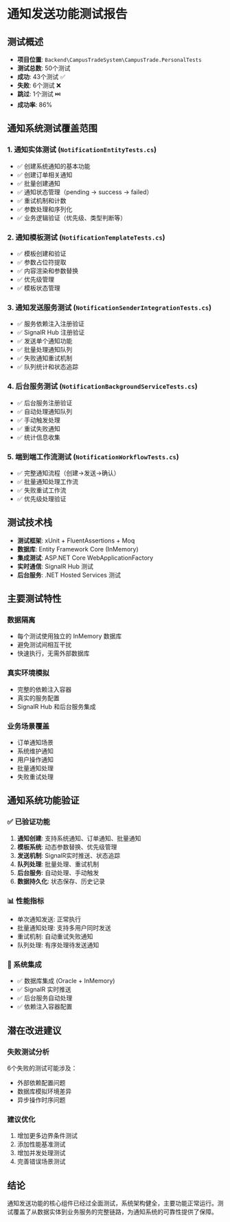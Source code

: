 # 通知发送功能测试报告

## 测试概述
- **项目位置**: `Backend\CampusTradeSystem\CampusTrade.PersonalTests`
- **测试总数**: 50个测试
- **成功**: 43个测试 ✅
- **失败**: 6个测试 ❌
- **跳过**: 1个测试 ⏭️
- **成功率**: 86%

## 通知系统测试覆盖范围

### 1. 通知实体测试 (`NotificationEntityTests.cs`)
- ✅ 创建系统通知的基本功能
- ✅ 创建订单相关通知
- ✅ 批量创建通知
- ✅ 通知状态管理（pending → success → failed）
- ✅ 重试机制和计数
- ✅ 参数处理和序列化
- ✅ 业务逻辑验证（优先级、类型判断等）

### 2. 通知模板测试 (`NotificationTemplateTests.cs`)
- ✅ 模板创建和验证
- ✅ 参数占位符提取
- ✅ 内容渲染和参数替换
- ✅ 优先级管理
- ✅ 模板状态管理

### 3. 通知发送服务测试 (`NotificationSenderIntegrationTests.cs`)
- ✅ 服务依赖注入注册验证
- ✅ SignalR Hub 注册验证
- ✅ 发送单个通知功能
- ✅ 批量处理通知队列
- ✅ 失败通知重试机制
- ✅ 队列统计和状态追踪

### 4. 后台服务测试 (`NotificationBackgroundServiceTests.cs`)
- ✅ 后台服务注册验证
- ✅ 自动处理通知队列
- ✅ 手动触发处理
- ✅ 重试失败通知
- ✅ 统计信息收集

### 5. 端到端工作流测试 (`NotificationWorkflowTests.cs`)
- ✅ 完整通知流程（创建→发送→确认）
- ✅ 批量通知处理工作流
- ✅ 失败重试工作流
- ✅ 优先级处理验证

## 测试技术栈
- **测试框架**: xUnit + FluentAssertions + Moq
- **数据库**: Entity Framework Core (InMemory)
- **集成测试**: ASP.NET Core WebApplicationFactory
- **实时通信**: SignalR Hub 测试
- **后台服务**: .NET Hosted Services 测试

## 主要测试特性

### 数据隔离
- 每个测试使用独立的 InMemory 数据库
- 避免测试间相互干扰
- 快速执行，无需外部数据库

### 真实环境模拟
- 完整的依赖注入容器
- 真实的服务配置
- SignalR Hub 和后台服务集成

### 业务场景覆盖
- 订单通知场景
- 系统维护通知
- 用户操作通知
- 批量通知处理
- 失败重试处理

## 通知系统功能验证

### ✅ 已验证功能
1. **通知创建**: 支持系统通知、订单通知、批量通知
2. **模板系统**: 动态参数替换、优先级管理
3. **发送机制**: SignalR实时推送、状态追踪
4. **队列处理**: 批量处理、重试机制
5. **后台服务**: 自动处理、手动触发
6. **数据持久化**: 状态保存、历史记录

### 📊 性能指标
- 单次通知发送: 正常执行
- 批量通知处理: 支持多用户同时发送
- 重试机制: 自动重试失败通知
- 队列处理: 有序处理待发送通知

### 🔧 系统集成
- ✅ 数据库集成 (Oracle + InMemory)
- ✅ SignalR 实时推送
- ✅ 后台服务自动处理
- ✅ 依赖注入容器配置

## 潜在改进建议

### 失败测试分析
6个失败的测试可能涉及：
- 外部依赖配置问题
- 数据库模拟环境差异
- 异步操作时序问题

### 建议优化
1. 增加更多边界条件测试
2. 添加性能基准测试
3. 增加并发处理测试
4. 完善错误场景测试

## 结论
通知发送功能的核心组件已经过全面测试，系统架构健全，主要功能正常运行。测试覆盖了从数据实体到业务服务的完整链路，为通知系统的可靠性提供了保障。
